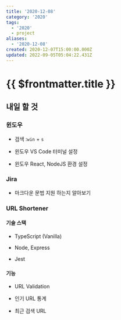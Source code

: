 ```yaml
---
title: '2020-12-08'
category: '2020'
tags:
  - '2020'
  - project
aliases:
  - '2020-12-08'
created: 2020-12-07T15:00:00.000Z
updated: 2022-09-05T05:04:22.431Z
---
```


# {{ $frontmatter.title }}

## 내일 할 것

### 윈도우

- 검색 :`win` + `s`

- 윈도우 VS Code 터미널 설정

- 윈도우 React, NodeJS 환경 설정

### Jira

- 마크다운 문법 지원 하는지 알아보기

### URL Shortener

#### 기술 스택

- TypeScript (Vanilla)

- Node, Express

- Jest

#### 기능

- URL Validation

- 인기 URL 통계

- 최근 검색 URL
